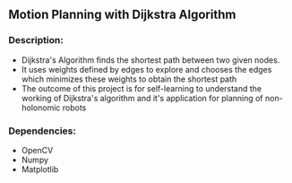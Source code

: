 ## Motion Planning with Dijkstra Algorithm

### Description:
- Dijkstra's Algorithm finds the shortest path between two given nodes.
- It uses weights defined by edges to explore and chooses the edges which minimizes these weights to obtain the shortest path
- The outcome of this project is for self-learning to understand the working of Dijkstra's algorithm and it's application for planning of non-holonomic robots


### Dependencies:
- OpenCV
- Numpy
- Matplotlib
